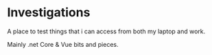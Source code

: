 # Investigations
A place to test things that i can access from both my laptop and work. 

Mainly .net Core & Vue bits and pieces.

